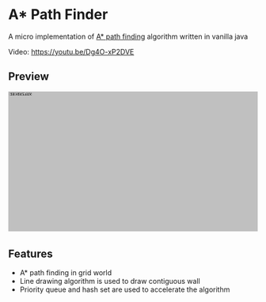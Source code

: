 # A* Path Finder

A micro implementation of [A* path finding](https://en.wikipedia.org/wiki/A*_search_algorithm) algorithm written in
vanilla java

Video: https://youtu.be/Dg4O-xP2DVE

## Preview

![preview](.github/preview.gif)

## Features

- A* path finding in grid world
- Line drawing algorithm is used to draw contiguous wall
- Priority queue and hash set are used to accelerate the algorithm